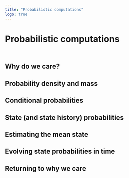 ```yaml
---
title: "Probabilistic computations"
logo: true
---
```


# Probabilistic computations
<div style="height:0.75em;"></div>

## Why do we care?

## Probability density and mass

## Conditional probabilities

## State (and state history) probabilities

## Estimating the mean state

## Evolving state probabilities in time

## Returning to why we care
